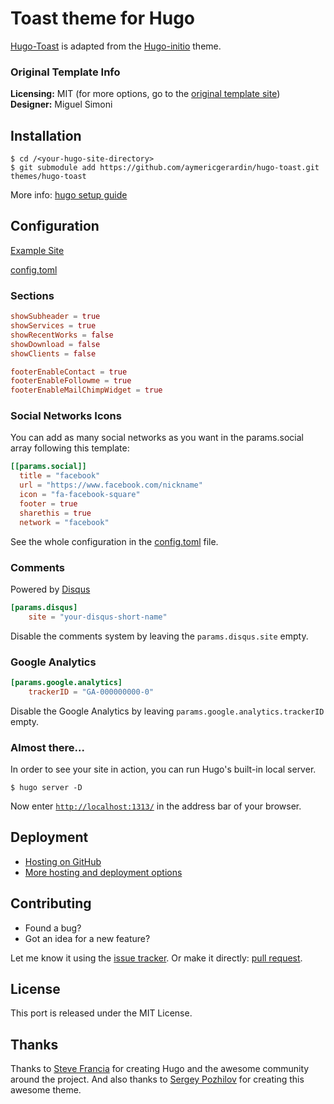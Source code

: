 # Toast theme for Hugo

[Hugo-Toast](https://aymericgerardin.github.io/hugo-toast-site/) is adapted from the [Hugo-initio](https://miguelsimoni.github.io/hugo-initio-site/) theme.

### Original Template Info

**Licensing:** MIT (for more options, go to the [original template site](https://miguelsimoni.github.io/hugo-initio-site/))  
**Designer:** Miguel Simoni  

## Installation

```
$ cd /<your-hugo-site-directory>
$ git submodule add https://github.com/aymericgerardin/hugo-toast.git themes/hugo-toast
```

More info: [hugo setup guide](https://gohugo.io/overview/installing/)

## Configuration

[Example Site](https://github.com/aymericgerardin/hugo-toast/tree/master/exampleSite)

[config.toml](https://github.com/aymericgerardin/hugo-toast/tree/master/exampleSite/config.toml)

### Sections


```toml
showSubheader = true
showServices = true
showRecentWorks = false
showDownload = false
showClients = false

footerEnableContact = true
footerEnableFollowme = true
footerEnableMailChimpWidget = true
```
### Social Networks Icons

You can add as many social networks as you want in the params.social array following this template:

```toml
[[params.social]]
  title = "facebook"
  url = "https://www.facebook.com/nickname"
  icon = "fa-facebook-square"
  footer = true
  sharethis = true
  network = "facebook"
```

See the whole configuration in the [config.toml](https://github.com/aymericgerardin/hugo-toast/tree/master/exampleSite/config.toml) file.

### Comments

Powered by [Disqus](https://disqus.com)

```toml
[params.disqus]
    site = "your-disqus-short-name"
```

Disable the comments system by leaving the `params.disqus.site` empty.

### Google Analytics

```toml
[params.google.analytics]
    trackerID = "GA-000000000-0"
```

Disable the Google Analytics by leaving `params.google.analytics.trackerID` empty.

### Almost there...

In order to see your site in action, you can run Hugo's built-in local server.

```
$ hugo server -D
```

Now enter [`http://localhost:1313/`](http://localhost:1313/) in the address bar of your browser.

## Deployment

- [Hosting on GitHub](https://gohugo.io/hosting-and-deployment/hosting-on-github/)
- [More hosting and deployment options](https://gohugo.io/hosting-and-deployment/)

## Contributing

- Found a bug?
- Got an idea for a new feature?

Let me know it using the [issue tracker](https://github.com/aymericgerardin/hugo-toast/issues).
Or make it directly: [pull request](https://github.com/aymericgerardin/hugo-toast/pulls).

## License

This port is released under the MIT License. 

## Thanks

Thanks to [Steve Francia](https://github.com/spf13) for creating Hugo and the awesome community around the project. And also thanks to [Sergey Pozhilov](http://www.gettemplate.com/) for creating this awesome theme.
